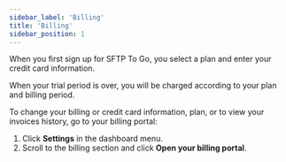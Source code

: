 ```yaml
---
sidebar_label: 'Billing'
title: 'Billing'
sidebar_position: 1
---
```

When you first sign up for SFTP To Go, you select a plan and enter your credit card information.

When your trial period is over, you will be charged according to your plan and billing period.

To change your billing or credit card information, plan, or to view your invoices history, go to your billing portal:
1. Click **Settings** in the dashboard menu.
2. Scroll to the billing section and click **Open your billing portal**.